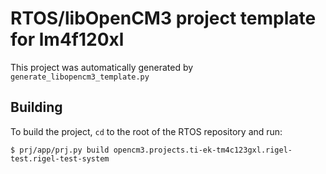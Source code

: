 # RTOS/libOpenCM3 project template for lm4f120xl

This project was automatically generated by `generate_libopencm3_template.py`

## Building

To build the project, `cd` to the root of the RTOS repository and run:

    $ prj/app/prj.py build opencm3.projects.ti-ek-tm4c123gxl.rigel-test.rigel-test-system
